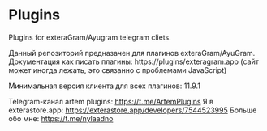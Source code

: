 # Plugins
Plugins for exteraGram/Ayugram telegram cliets.

Данный репозиторий предназачен для плагинов exteraGram/AyuGram.
Документация как писать плагины: https://plugins/exteragram.app (сайт может иногда лежать, это связанно с проблемами JavaScript)

Минимальная версия клиента для всех плагинов: 11.9.1

Telegram-канал artem plugins: https://t.me/ArtemPlugins
Я в exterastore.app: https://exterastore.app/developers/7544523995
Больше обо мне: https://t.me/nylaadno
